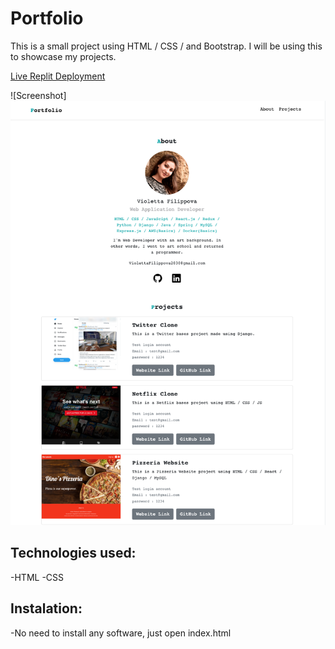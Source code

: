# Portfolio
This is a small project using HTML / CSS / and Bootstrap. I will be using this to showcase my projects.


[Live Replit Deployment]((https://Portfolio.viola-ivolga.repl.co))

![Screenshot] <img width="1181" alt="image" src="./img/MyPortfolio.png">
## Technologies used:

-HTML
-CSS


## Instalation:

-No need to install any software, just open index.html

